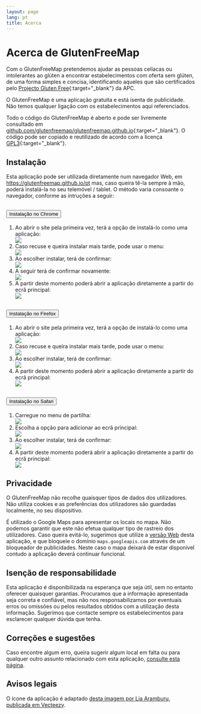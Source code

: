 ```yaml
---
layout: page
lang: pt
title: Acerca
---
```


# Acerca de GlutenFreeMap

Com o GlutenFreeMap pretendemos ajudar as pessoas celíacas ou intolerantes ao glúten a encontrar estabelecimentos com oferta sem glúten, de uma forma simples e concisa, identificando aqueles que são certificados pelo [Projecto Gluten Free](https://www.celiacos.org.pt/como-certificar-o-seu-estabelecimento/){:target="_blank"} da APC.

O GlutenFreeMap é uma aplicação gratuita e está isenta de publicidade. Não temos qualquer ligação com os estabelecimentos aqui referenciados.

Todo o código do GlutenFreeMap é aberto e pode ser livremente consultado em [github.com/glutenfreemap/glutenfreemap.github.io](https://github.com/glutenfreemap/glutenfreemap.github.io){:target="_blank"}. O código pode ser copiado e reutilizado de acordo com a licença [GPL3](https://www.gnu.org/licenses/gpl-3.0.html){:target="_blank"}.

## Instalação

Esta aplicação pode ser utilizada diretamente num navegador Web, em https://glutenfreemap.github.io/pt mas, caso queira tê-la sempre à mão, poderá instalá-la no seu telemóvel / tablet. O método varia consoante o navegador, conforme as intruções a seguir:


<div class="accordion mb-4" id="tutorial">
    <div class="card">
        <div class="card-header" id="headingChrome">
            <h2 class="mb-0">
                <button class="btn btn-link btn-block text-left" type="button" data-toggle="collapse"
                    data-target="#chromeInstructions" aria-expanded="true" aria-controls="chromeInstructions">
                    Instalação no Chrome
                </button>
            </h2>
        </div>
        <div id="chromeInstructions" class="collapse" aria-labelledby="headingChrome" data-parent="#tutorial">
            <div class="card-body">
                <ol class="tutorial row">
                    <li class="col-12 col-md-6 col-lg-4 d-flex flex-column my-2">
                        <div class="flex-grow-1">Ao abrir o site pela primeira vez, terá a opção de instalá-lo como uma aplicação:</div>
                        <div>
                            <a class="image-link" href="/assets/img/install/chrome-1.png" target="_blank">
                                <img src="/assets/img/install/chrome-1.png" />
                            </a>
                        </div>
                    </li>
                    <li class="col-12 col-md-6 col-lg-4 d-flex flex-column my-2">
                        <div class="flex-grow-1">Caso recuse e queira instalar mais tarde, pode usar o menu:</div>
                        <div>
                            <a class="image-link" href="/assets/img/install/chrome-1b.png" target="_blank">
                                <img src="/assets/img/install/chrome-1b.png" />
                            </a>
                        </div>
                    </li>
                    <li class="col-12 col-md-6 col-lg-4 d-flex flex-column my-2">
                        <div class="flex-grow-1">Ao escolher instalar, terá de confirmar:</div>
                        <div>
                            <a class="image-link" href="/assets/img/install/chrome-2.png" target="_blank">
                                <img src="/assets/img/install/chrome-2.png" />
                            </a>
                        </div>
                    </li>
                    <li class="col-12 col-md-6 col-lg-4 d-flex flex-column my-2">
                        <div class="flex-grow-1">A seguir terá de confirmar novamente:</div>
                        <div>
                            <a class="image-link" href="/assets/img/install/chrome-3.png" target="_blank">
                                <img src="/assets/img/install/chrome-3.png" />
                            </a>
                        </div>
                    </li>
                    <li class="col-12 col-md-6 col-lg-4 d-flex flex-column my-2">
                        <div class="flex-grow-1">A partir deste momento poderá abrir a aplicação diretamente a partir do ecrã principal:</div>
                        <div>
                            <a class="image-link" href="/assets/img/install/chrome-4.png" target="_blank">
                                <img src="/assets/img/install/chrome-4.png" />
                            </a>
                        </div>
                    </li>
                </ol>
            </div>
        </div>
    </div>
    <div class="card">
        <div class="card-header" id="headingFirefox">
            <h2 class="mb-0">
                <button class="btn btn-link btn-block text-left collapsed" type="button" data-toggle="collapse"
                    data-target="#firefoxInstructions" aria-expanded="false" aria-controls="firefoxInstructions">
                    Instalação no Firefox
                </button>
            </h2>
        </div>
        <div id="firefoxInstructions" class="collapse" aria-labelledby="headingFirefox" data-parent="#tutorial">
            <div class="card-body">
                <ol class="tutorial row">
                    <li class="col-12 col-md-6 col-lg-4 d-flex flex-column my-2">
                        <div class="flex-grow-1">Ao abrir o site pela primeira vez, terá a opção de instalá-lo como uma aplicação:</div>
                        <div>
                            <a class="image-link" href="/assets/img/install/firefox-1.png" target="_blank">
                                <img src="/assets/img/install/firefox-1.png" />
                            </a>
                        </div>
                    </li>
                    <li class="col-12 col-md-6 col-lg-4 d-flex flex-column my-2">
                        <div class="flex-grow-1">Caso recuse e queira instalar mais tarde, pode usar o menu:</div>
                        <div>
                            <a class="image-link" href="/assets/img/install/firefox-1b.png" target="_blank">
                                <img src="/assets/img/install/firefox-1b.png" />
                            </a>
                        </div>
                    </li>
                    <li class="col-12 col-md-6 col-lg-4 d-flex flex-column my-2">
                        <div class="flex-grow-1">Ao escolher instalar, terá de confirmar:</div>
                        <div>
                            <a class="image-link" href="/assets/img/install/firefox-2.png" target="_blank">
                                <img src="/assets/img/install/firefox-2.png" />
                            </a>
                        </div>
                    </li>
                    <li class="col-12 col-md-6 col-lg-4 d-flex flex-column my-2">
                        <div class="flex-grow-1">A partir deste momento poderá abrir a aplicação diretamente a partir do ecrã principal:</div>
                        <div>
                            <a class="image-link" href="/assets/img/install/firefox-3.png" target="_blank">
                                <img src="/assets/img/install/firefox-3.png" />
                            </a>
                        </div>
                    </li>
                </ol>
            </div>
        </div>
    </div>
    <div class="card">
        <div class="card-header" id="headingSafari">
            <h2 class="mb-0">
                <button class="btn btn-link btn-block text-left collapsed" type="button" data-toggle="collapse"
                    data-target="#safariInstructions" aria-expanded="false" aria-controls="safariInstructions">
                    Instalação no Safari
                </button>
            </h2>
        </div>
        <div id="safariInstructions" class="collapse" aria-labelledby="headingSafari" data-parent="#tutorial">
            <div class="card-body">
                <ol class="tutorial row">
                    <li class="col-12 col-md-6 col-lg-4 d-flex flex-column my-2">
                        <div class="flex-grow-1">Carregue no menu de partilha:</div>
                        <div>
                            <a class="image-link" href="/assets/img/install/safari-1.png" target="_blank">
                                <img src="/assets/img/install/safari-1.png" />
                            </a>
                        </div>
                    </li>
                    <li class="col-12 col-md-6 col-lg-4 d-flex flex-column my-2">
                        <div class="flex-grow-1">Escolha a opção para adicionar ao ecrã principal:</div>
                        <div>
                            <a class="image-link" href="/assets/img/install/safari-2.png" target="_blank">
                                <img src="/assets/img/install/safari-2.png" />
                            </a>
                        </div>
                    </li>
                    <li class="col-12 col-md-6 col-lg-4 d-flex flex-column my-2">
                        <div class="flex-grow-1">Ao escolher instalar, terá de confirmar:</div>
                        <div>
                            <a class="image-link" href="/assets/img/install/safari-3.png" target="_blank">
                                <img src="/assets/img/install/safari-3.png" />
                            </a>
                        </div>
                    </li>
                    <li class="col-12 col-md-6 col-lg-4 d-flex flex-column my-2">
                        <div class="flex-grow-1">A partir deste momento poderá abrir a aplicação diretamente a partir do ecrã principal:</div>
                        <div>
                            <a class="image-link" href="/assets/img/install/safari-4.png" target="_blank">
                                <img src="/assets/img/install/safari-4.png" />
                            </a>
                        </div>
                    </li>
                </ol>
            </div>
        </div>
    </div>
</div>
<script>
    var userAgent = navigator.userAgent;
    if (userAgent.match(/chrome|chromium|crios/i)) {
        document.getElementById("chromeInstructions").className = "";
    } else if (userAgent.match(/firefox|fxios/i)) {
        document.getElementById("firefoxInstructions").className = "";
    } else if (userAgent.match(/safari/i)) {
        document.getElementById("safariInstructions").className = "";
    }
</script>

## Privacidade

O GlutenFreeMap não recolhe quaisquer tipos de dados dos utilizadores. Não utiliza cookies e as preferências dos utilizadores são guardadas localmente, no seu dispositivo.

É utilizado o Google Maps para apresentar os locais no mapa. Não podemos garantir que este não efetua qualquer tipo de rastreio dos utilizadores. Caso queira evitá-lo, sugerimos que utilize a [versão Web](https://glutenfreemap.github.io/pt) desta aplicação, e que bloqueie o domínio `maps.googleapis.com` através de um bloqueador de publicidades. Neste caso o mapa deixará de estar disponível contudo a aplicação deverá continuar funcional.

## Isenção de responsabilidade

Esta aplicação é disponibilizada na esperança que seja útil, sem no entanto oferecer quaisquer garantias. Procuramos que a informação apresentada seja correta e confiável, mas não nos responsabilizamos por eventuais erros ou omissões ou pelos resultados obtidos com a utilização desta informação. Sugerimos que contacte sempre os estabelecimentos para esclarecer qualquer dúvida que tenha.

## Correções e sugestões

Caso encontre algum erro, queira sugerir algum local em falta ou para qualquer outro assunto relacionado com esta aplicação, [consulte esta página](contacts.html).

## Avisos legais

O ícone da aplicação é adaptado <a href="https://www.vecteezy.com/vector-art/343969-gluten-free-icon" target="_blank">desta imagem por Lia Aramburu, publicada em Vecteezy</a>.

